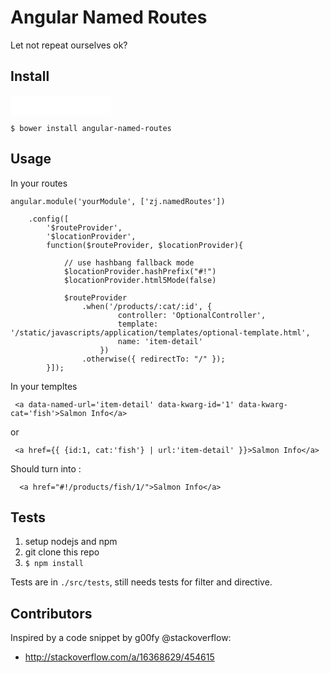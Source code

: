 # Angular Named Routes

Let not repeat ourselves ok?

## Install

<iframe src="//benschwarz.github.io/bower-badges/embed.html?pkgname=angular-named-routes" width="160" height="32" allowtransparency="true" frameborder="0" scrolling="0"></iframe>

`$ bower install angular-named-routes`

## Usage

In your routes

```
angular.module('yourModule', ['zj.namedRoutes'])

    .config([
        '$routeProvider',
        '$locationProvider',
        function($routeProvider, $locationProvider){

            // use hashbang fallback mode
            $locationProvider.hashPrefix("#!")
            $locationProvider.html5Mode(false)

            $routeProvider
                .when('/products/:cat/:id', {
                        controller: 'OptionalController',
                        template: '/static/javascripts/application/templates/optional-template.html',
                        name: 'item-detail'
                    })
                .otherwise({ redirectTo: "/" });
        }]);
```

In your templtes

```
 <a data-named-url='item-detail' data-kwarg-id='1' data-kwarg-cat='fish'>Salmon Info</a>
```

or

```
 <a href={{ {id:1, cat:'fish'} | url:'item-detail' }}>Salmon Info</a>
```

Should turn into :
```
  <a href="#!/products/fish/1/">Salmon Info</a>
```

## Tests

1. setup nodejs and npm
2. git clone this repo
3. `$ npm install`

Tests are in `./src/tests`, still needs tests for filter and directive.


## Contributors

Inspired by a code snippet by g00fy @stackoverflow: 
  - http://stackoverflow.com/a/16368629/454615

